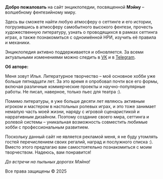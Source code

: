 **Добро пожаловать** на сайт энциклопедии, посвященной **Мэйну** – волшебному фентезийному миру.

Здесь вы сможете найти любую атмосферу о сеттинге и его истории, погрузившись в атмосферу самобытного высокого фентези, прочесть художественную литературу, узнать о проводящихся в рамках сеттинга играх, а также познакомиться с одноимённой НРИ, изучить её правила и механики.

Энциклопедия активно поддерживается и обновляется. За всеми актуальными изменениями можно следить в [VK](vk.com/my_main_world) и в [Telegram](t.me/my_main_world).

**Об авторе:**

Меня зовут Илья. Литературное творчество – моё основное хобби уже больше пятнадцати лет. За это время я опробовал почти все его формы, включая различные коммерческие проекты и научно-популярные работы. Не писал, наверное, только пьес для театра :).

Помимо литературы, я уже больше десяти лет являюсь активным игроком и мастером в настольных ролевых играх, и это тоже занимает немалую часть моей жизни, наряду с игровой сценаристикой и нарративным дизайном. Поэтому создание своего мира, сеттинга и ролевой системы – уникальная возможность совместить любимые хобби с профессиональным развитием.

Поскольку данный сайт не является рекламой меня, я не буду утомлять гостей перечислением своих регалий, наград и послужного списка :). Вместо этого предлагаю вам самостоятельно познакомиться с моим творчеством. Надеюсь, вам понравится!

*До встречи на пыльных дорогах Мэйна!*

Все права защищены &copy; 2025